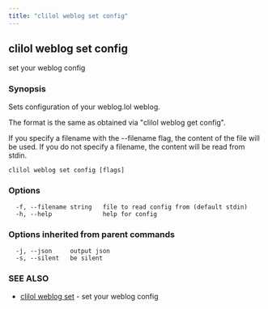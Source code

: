```yaml
---
title: "clilol weblog set config"
---
```

## clilol weblog set config

set your weblog config

### Synopsis

Sets configuration of your weblog.lol weblog.

The format is the same as obtained via "clilol weblog get config".

If you specify a filename with the --filename flag, the content of the file
will be used. If you do not specify a filename, the content will be read
from stdin.

```
clilol weblog set config [flags]
```

### Options

```
  -f, --filename string   file to read config from (default stdin)
  -h, --help              help for config
```

### Options inherited from parent commands

```
  -j, --json     output json
  -s, --silent   be silent
```

### SEE ALSO

* [clilol weblog set](clilol_weblog_set.md)	 - set your weblog config

